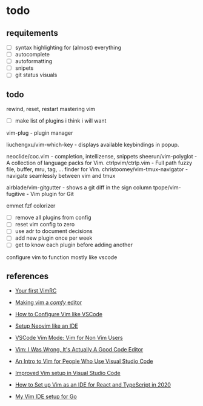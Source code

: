 # todo

## requitements

- [ ] syntax highlighting for (almost) everything
- [ ] autocomplete
- [ ] autoformatting
- [ ] snipets
- [ ] git status visuals

## todo

rewind, reset, restart mastering vim

- [ ] make list of plugins i think i will want

vim-plug - plugin manager

liuchengxu/vim-which-key - displays available keybindings in popup.

neoclide/coc.vim - completion, intellizense, snippets
sheerun/vim-polyglot - A collection of language packs for Vim.
ctrlpvim/ctrlp.vim - Full path fuzzy file, buffer, mru, tag, ... finder for Vim.
christoomey/vim-tmux-navigator - navigate seamlessly between vim and tmux

airblade/vim-gitgutter - shows a git diff in the sign column
tpope/vim-fugitive - Vim plugin for Git

emmet
fzf
colorizer

- [ ] remove all plugins from config
- [ ] reset vim config to zero
- [ ] use adr to document decisions
- [ ] add new plugin once per week
- [ ] get to know each plugin before adding another

configure vim to function mostly like vscode

## references

- [Your first VimRC](https://www.youtube.com/watch?v=n9k9scbTuvQ)
- [Making vim a _comfy_ editor](https://dev.to/manfromth3m0on/making-vim-a-comfy-editor-163n)
- [How to Configure Vim like VSCode](https://www.youtube.com/watch?v=gnupOrSEikQ)

- [Setup Neovim like an IDE](https://www.youtube.com/watch?v=65Wq4fjREUU)

- [VSCode Vim Mode: Vim for Non Vim Users](https://www.youtube.com/watch?v=NByw6KZY1Vk)
- [Vim: I Was Wrong, It's Actually A Good Code Editor](https://www.youtube.com/watch?v=0pVO9SQ4LWg)
- [An Intro to Vim for People Who Use Visual Studio Code](https://www.freecodecamp.org/news/vim-for-people-who-use-visual-studio-code/)
- [Improved Vim setup in Visual Studio Code](https://medium.com/@hoitz/improved-vim-setup-in-visual-studio-code-bc579501b80c)
- [How to Set up Vim as an IDE for React and TypeScript in 2020](https://techinscribed.com/how-to-set-up-vim-as-an-ide-for-react-and-typescript-in-2020/)
- [My Vim IDE setup for Go](https://tpaschalis.github.io/vim-go-setup/)
